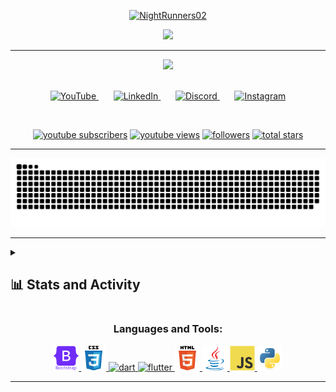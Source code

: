 <p align="center">
  <a href="https://github.com/NightRunners02">
    <img src="https://github.com/user-attachments/assets/30453b71-7418-482a-ba8e-07481f4beb46" height="100px" widht="180px"alt="NightRunners02" /></a>
</p>

<p align="center">
  <!-- Typing SVG by DenverCoder1 - https://github.com/DenverCoder1/readme-typing-svg -->
  <a href="https://github.com/NightRunners02/readme-typing-svg">
    <img src="https://readme-typing-svg.demolab.com/?lines=Full-stack%20web%20and%20app%20developer;Experienced%20UI%2FUX%20Designer;10%2B%20years%20of%20coding%20experience;Always%20learning%20new%20things&font=Fira%20Code&center=true&width=440&height=45&color=ADD8E6&vCenter=true&pause=1000&size=22" /></a>
</p>

---

<p align="center">
<img height="20em" src="https://visitcount.itsvg.in/api?id=NightRunners02&icon=0&color=0"/> <br>

<br>

<!-- Social icons section -->

<p align="center"> 
  <a href="https://www.youtube.com/@khairyzhafran7018"> <img width="32px" alt="YouTube" title="YouTube" src="https://cdn.simpleicons.org/youtube/FFA500"/> </a> &#8287;&#8287;&#8287;&#8287;&#8287; 
  <a href="https://www.linkedin.com/in/khairy-zhafran-67998a330/"> <img width="32px" alt="LinkedIn" title="LinkedIn" src="https://cdn.simpleicons.org/linkedin/FFA500"/> </a> &#8287;&#8287;&#8287;&#8287;&#8287; 
  <a href="https://discordapp.com/users/851778536398389303" alt="Discord" title="Profile"> <img width="32px" alt="Discord" title="Discord" src="https://cdn.simpleicons.org/discord/FFA500"/> </a> &#8287;&#8287;&#8287;&#8287;&#8287; 
  <a href="https://instagram.com/catfun0202"> <img width="32px" alt="Instagram" title="Instagram" src="https://cdn.simpleicons.org/instagram/FFA500"/> </a> </p><br/>

   <p align="center">
      <a href="https://www.youtube.com/@khairyzhafran7018?sub_confirmation=1">
         <img alt="youtube subscribers" title="Subscribe to my YouTube channel" src="https://custom-icon-badges.demolab.com/youtube/channel/subscribers/UC2F50DJx-9BiVKXNdLQJqHQ?color=%23E05D44&label=SUBSCRIBE&logo=video&logoColor=white&style=for-the-badge&labelColor=CE4630"/></a> 
      <a href="https://www.youtube.com/@khairyzhafran7018">
         <img alt="youtube views" title="YouTube views" src="https://custom-icon-badges.demolab.com/youtube/channel/views/UC2F50DJx-9BiVKXNdLQJqHQ?color=%23E1AD0E&logo=eye&logoColor=white&style=for-the-badge&labelColor=C79600"/></a> 
      <a href="https://github.com/NightRunners02?tab=followers">
         <img alt="followers" title="Follow me on Github" src="https://custom-icon-badges.demolab.com/github/followers/NightRunners02?color=236ad3&labelColor=1155ba&style=for-the-badge&logo=person-add&label=Follow&logoColor=white"/></a>
      <a href="https://github.com/NightRunners02?tab=repositories&sort=stargazers">
         <img alt="total stars" title="Total stars on GitHub" src="https://custom-icon-badges.demolab.com/github/stars/NightRunners02?color=55960c&style=for-the-badge&labelColor=488207&logo=star"/></a>
   </p>

---

<p align="center">

![GitHub Contribution Snake](https://raw.githubusercontent.com/platane/snk/output/github-contribution-grid-snake-dark.svg)

---

<details>
  
  <summary><h2>📊 Stats and Activity</h2></summary>
  <div align="center">
  <p align="center">
    
  <h3>💻 GitHub Profile Stats</h3>

  <!-- https://github.com/anuraghazra/github-readme-stats -->
  <a href="https://github.com/NightRunners02/github-readme-stats"><img alt="NightRunners02's Github Stats" src="https://denvercoder1-github-readme-stats.vercel.app/api/?username=NightRunners02&show_icons=true&include_all_commits=true&count_private=true&theme=react&hide_border=true&bg_color=1F222E&title_color=F85D7F&icon_color=F8D866" height="192px"/></a>
  <a href="https://github.com/NightRunners02/github-readme-stats"><img alt="NightRunners02's Top Languages" src="https://denvercoder1-github-readme-stats.vercel.app/api/top-langs/?username=NightRunners02&langs_count=8&layout=compact&theme=react&hide_border=true&bg_color=1F222E&title_color=F85D7F&icon_color=F8D866&hide=Jupyter%20Notebook,Roff" height="192px"/></a>
  <br/>

  <div align="center">
  <p align="center">
  <!-- GitHub Readme Streak Stats - https://github.com/DenverCoder1/github-readme-streak-stats -->
  <p>
    <a href="https://github.com/NightRunners02/github-readme-streak-stats">
      <!-- Use https://streak-stats.demolab.com or self-host with your own Vercel app - visit https://git.io/streak-stats for instructions -->
      <img title="🔥 Get streak stats for your profile at git.io/streak-stats" alt="NightRunners02's streak" src="https://github-readme-streak-stats-9m8ugfa77-denvercoder1.vercel.app/?user=NightRunners02&theme=monokai-metallian&hide_border=true"/>
    </a>
    
  </p>

  <!-- https://github.com/ashutosh00710/github-readme-activity-graph -->
<div align="center">
  <p align="center">
    
  <a href="https://github.com/NightRunners02/github-readme-activity-graph"><img alt="NightRunners02's Activity Graph" src="https://github-readme-activity-graph.vercel.app/graph/?username=NightRunners02&bg_color=1F222E&color=F8D866&line=F85D7F&point=FFFFFF&hide_border=true" /></a>

</details>


<h3 align="center"> Languages and Tools:</h3>
<p align="center"> <a href="https://getbootstrap.com" target="_blank" rel="noreferrer"> <img src="https://raw.githubusercontent.com/devicons/devicon/master/icons/bootstrap/bootstrap-plain-wordmark.svg" alt="bootstrap" width="40" height="40"/> </a> <a href="https://www.w3schools.com/css/" target="_blank" rel="noreferrer"> <img src="https://raw.githubusercontent.com/devicons/devicon/master/icons/css3/css3-original-wordmark.svg" alt="css3" width="40" height="40"/> </a> <a href="https://dart.dev" target="_blank" rel="noreferrer"> <img src="https://www.vectorlogo.zone/logos/dartlang/dartlang-icon.svg" alt="dart" width="40" height="40"/> </a> <a href="https://flutter.dev" target="_blank" rel="noreferrer"> <img src="https://www.vectorlogo.zone/logos/flutterio/flutterio-icon.svg" alt="flutter" width="40" height="40"/> </a> <a href="https://www.w3.org/html/" target="_blank" rel="noreferrer"> <img src="https://raw.githubusercontent.com/devicons/devicon/master/icons/html5/html5-original-wordmark.svg" alt="html5" width="40" height="40"/> </a> <a href="https://www.java.com" target="_blank" rel="noreferrer"> <img src="https://raw.githubusercontent.com/devicons/devicon/master/icons/java/java-original.svg" alt="java" width="40" height="40"/> </a> <a href="https://developer.mozilla.org/en-US/docs/Web/JavaScript" target="_blank" rel="noreferrer"> <img src="https://raw.githubusercontent.com/devicons/devicon/master/icons/javascript/javascript-original.svg" alt="javascript" width="40" height="40"/> </a> <a href="https://www.python.org" target="_blank" rel="noreferrer"> <img src="https://raw.githubusercontent.com/devicons/devicon/master/icons/python/python-original.svg" alt="python" width="40" height="40"/> </a> </p>

---



